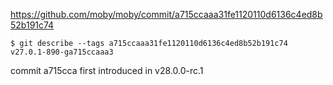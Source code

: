 
https://github.com/moby/moby/commit/a715ccaaa31fe1120110d6136c4ed8b52b191c74

```shell
$ git describe --tags a715ccaaa31fe1120110d6136c4ed8b52b191c74
v27.0.1-890-ga715ccaaa3
```

commit a715cca first introduced in v28.0.0-rc.1